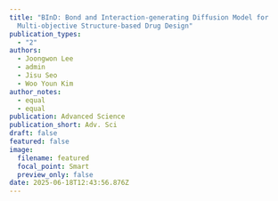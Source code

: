 ```yaml
---
title: "BInD: Bond and Interaction-generating Diffusion Model for
  Multi-objective Structure-based Drug Design"
publication_types:
  - "2"
authors:
  - Joongwon Lee
  - admin
  - Jisu Seo
  - Woo Youn Kim
author_notes:
  - equal
  - equal
publication: Advanced Science
publication_short: Adv. Sci
draft: false
featured: false
image:
  filename: featured
  focal_point: Smart
  preview_only: false
date: 2025-06-18T12:43:56.876Z
---
```

